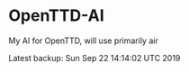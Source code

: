 # OpenTTD-AI
My AI for OpenTTD, will use primarily air

Latest backup: Sun Sep 22 14:14:02 UTC 2019

